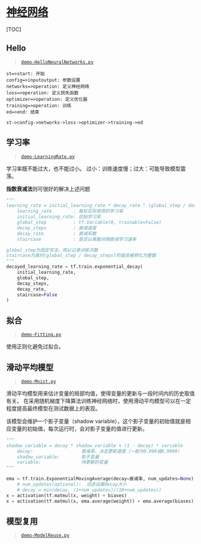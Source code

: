 <link rel="stylesheet" href="https://zhmhbest.gitee.io/hellomathematics/style/index.css">
<script src="https://zhmhbest.gitee.io/hellomathematics/style/index.js"></script>

# [神经网络](./index.html)

[TOC]

## Hello

>[`demo-HelloNeuralNetworks.py`](../src/demo-HelloNeuralNetworks.py)

```flow
st=>start: 开始
config=>inputoutput: 参数设置
networks=>operation: 定义神经网络
loss=>operation: 定义损失函数
optimizer=>operation: 定义优化器
training=>operation: 训练
ed=>end: 结束

st->config->networks->loss->optimizer->training->ed
```

## 学习率

>[`demo-LearningRate.py`](../src/demo-LearningRate.py)

学习率既不能过大，也不能过小。 过小：训练速度慢；过大：可能导致模型震荡。

**指数衰减法**则可很好的解决上述问题

```py
"""
learning_rate = initial_learning_rate * decay_rate ^ (global_step / decay_steps)
    learning_rate        : 每轮实际使用的学习率
    initial_learning_rate: 初始学习率
    global_step          : tf.Variable(0, trainable=False)
    decay_steps          : 衰减速度
    decay_rate           : 衰减系数
    staircase            : 是否以离散间隔衰减学习速率

global_step为固定写法，用以记录训练次数
staircase为真时(global_step / decay_steps)的值会被转化为整数
"""
decayed_learning_rate = tf.train.exponential_decay(
    initial_learning_rate,
    global_step,
    decay_steps,
    decay_rate,
    staircase=False
)
```

## 拟合

>[`demo-Fitting.py`](../src/demo-Fitting.py)

使用正则化避免过拟合。

## 滑动平均模型

>[`demo-Mnist.py`](../src/demo-Mnist.py)

滑动平均模型用来估计变量的局部均值，使得变量的更新与一段时间内的历史取值有关。
在采用随机梯度下降算法训练神经网络时，使用滑动平均模型可以在一定程度提高最终模型在测试数据上的表现。

该模型会维护一个影子变量（shadow variable），这个影子变量的初始值就是相应变量的初始值，每次运行时，会对影子变量的值进行更新。

```py
"""
shadow_variable = decay * shadow_variable + (1 - decay) * variable
    decay:                  衰减率，决定更新速度（一般为0.999或0.9999）
    shadow_variable:        影子变量
    variable:               待更新的变量
"""

ema = tf.train.ExponentialMovingAverage(decay=衰减率, num_updates=None)
    # num_updates(optional):  动态设置decay大小
    # decay = min(decay, (1+num_updates)/(10+num_updates))
x = activation(tf.matmul(x, weight) + biases)
x = activation(tf.matmul(x, ema.average(weight)) + ema.average(biases))
```

## 模型复用

>[`demo-ModelReuse.py`](../src/demo-ModelReuse.py)

